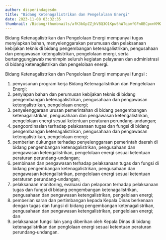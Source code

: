 ```yaml
---
author: disperindagesdm
title: "Bidang Ketenagalistrikan dan Pengelolaan Energi"
date: 2023-11-08 03:32:35
thumbnail: /Bidang/thumbnails/afK3bGpZZjhVBQ3O1Kpw5hWTqamfGFn8BCpxnKMK.png
---
```

<p>Bidang Ketenagalistrikan dan Pengelolaan Energi mempunyai tugas menyiapkan bahan, menyelenggarakan perumusan dan pelaksanaan kebijakan teknis di bidang pengembangan ketenagalistrikan, pengusahaan dan pengawasan ketengalistrikan, pengelolaan energi, serta bertanggungjawab memimpin seluruh kegiatan pelayanan dan administrasi di bidang ketenaglistrikan dan pengelolaan energi.</p>
<p>Bidang Ketenagalistrikan dan Pengelolaan Energi mempunyai fungsi :</p>
<ol>
<li>penyusunan program kerja Bidang Ketenagalistrikan dan Pengelolaan Energi;</li>
<li>penyiapan bahan dan perumusan kebijakan teknis di bidang pengembangan ketenagalistrikan, pengusahaan dan pengawasan ketengalistrikan, pengelolaan energi;</li>
<li>penyelenggaraan urusan pemerintahan di bidang pengembangan ketenagalistrikan, pengusahaan dan pengawasan ketengalistrikan, pengelolaan energi sesuai ketentuan peraturan perundang-undangan;</li>
<li>pengoordinasian terhadap pelaksanaan tugas dan fungsi di bidang pengembangan ketenagalistrikan, pengusahaan dan pengawasan ketengalistrikan, pengelolaan energi;</li>
<li>pemberian dukungan terhadap penyelenggaraan pemerintah daerah di bidang pengembangan ketenagalistrikan, pengusahaan dan pengawasan ketengalistrikan, pengelolaan energi sesuai ketentuan peraturan perundang-undangan;</li>
<li>pembinaan dan pengawasan terhadap pelaksanaan tugas dan fungsi di bidang pengembangan ketenagalistrikan, pengusahaan dan pengawasan ketengalistrikan, pengelolaan energi sesuai ketentuan peraturan perundang-undangan;</li>
<li>pelaksanaan monitoring, evaluasi dan pelaporan terhadap pelaksanaan tugas dan fungsi di bidang pengembangan ketenagalistrikan, pengusahaan dan pengawasan ketengalistrikan, pengelolaan energi;</li>
<li>pemberian saran dan pertimbangan kepada Kepala Dinas berkenaan dengan tugas dan fungsi di bidang pengembangan ketenagalistrikan, pengusahaan dan pengawasan ketengalistrikan, pengelolaan energi; dan</li>
<li>pelaksanaan fungsi lain yang diberikan oleh Kepala Dinas di bidang ketenagalistrikan dan penglolaan energi sesuai ketentuan peraturan perundang-undangan.</li>
</ol>
<p>&nbsp;</p>